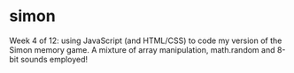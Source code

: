 # simon
Week 4 of 12: using JavaScript (and HTML/CSS) to code my version of the Simon memory game. A mixture of array manipulation, math.random and 8-bit sounds employed!
